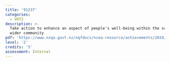 ```yaml
---
title: '91237'
categories:
  - VHT2
description: >-
  Take action to enhance an aspect of people's well-being within the school or
  wider community
pdf: 'https://www.nzqa.govt.nz/nqfdocs/ncea-resource/achievements/2019/as91237.pdf'
level: '2'
credits: '5'
assessment: Internal
---
```


